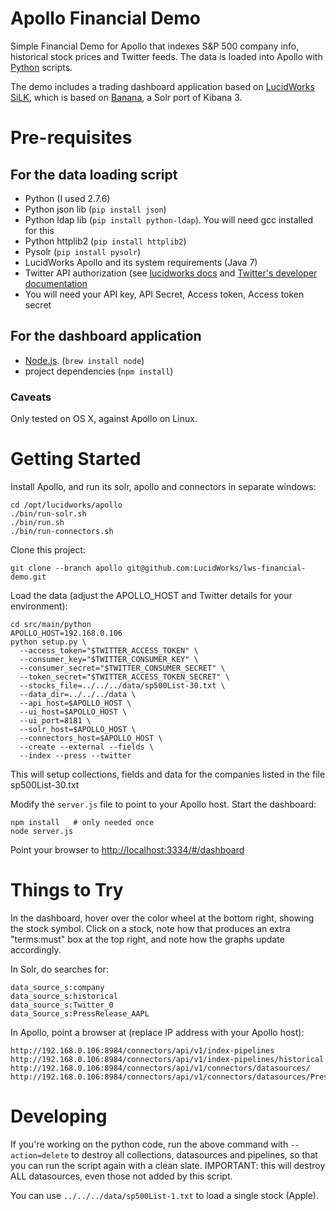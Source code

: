 Apollo Financial Demo
=====================

Simple Financial Demo for Apollo that indexes S&amp;P 500 company info,
historical stock prices and Twitter feeds. The data is loaded into Apollo
with [Python](https://www.python.org) scripts.

The demo includes a trading dashboard application based on
[LucidWorks SiLK](http://www.lucidworks.com/lucidworks-silk/),
which is based on [Banana](https://github.com/LucidWorks/banana), a Solr port of Kibana 3.

# Pre-requisites

## For the data loading script

* Python (I used 2.7.6)
* Python json lib (`pip install json`)
* Python ldap lib (`pip install python-ldap`). You will need gcc installed for this
* Python httplib2 (`pip install httplib2`)
* Pysolr (`pip install pysolr`)
* LucidWorks Apollo and its system requirements (Java 7)
* Twitter API authorization (see
[lucidworks docs](http://docs.lucidworks.com/display/lweug/Twitter+Stream+Data+Sources) and
[Twitter's developer documentation](http://dev.twitter.com)
 * You will need your API key, API Secret, Access token, Access token secret

## For the dashboard application

* [Node.js](http://nodejs.org). (`brew install node`)
* project dependencies (`npm install`)


### Caveats

Only tested on OS X, against Apollo on Linux.

Getting Started
=================

Install Apollo, and run its solr, apollo and connectors in separate windows:

    cd /opt/lucidworks/apollo
    ./bin/run-solr.sh
    ./bin/run.sh
    ./bin/run-connectors.sh

Clone this project:

    git clone --branch apollo git@github.com:LucidWorks/lws-financial-demo.git

Load the data (adjust the APOLLO_HOST and Twitter details for your environment):

    cd src/main/python
    APOLLO_HOST=192.168.0.106
    python setup.py \
      --access_token="$TWITTER_ACCESS_TOKEN" \
      --consumer_key="$TWITTER_CONSUMER_KEY" \
      --consumer_secret="$TWITTER_CONSUMER_SECRET" \
      --token_secret="$TWITTER_ACCESS_TOKEN_SECRET" \
      --stocks_file=../../../data/sp500List-30.txt \
      --data_dir=../../../data \
      --api_host=$APOLLO_HOST \
      --ui_host=$APOLLO_HOST \
      --ui_port=8181 \
      --solr_host=$APOLLO_HOST \
      --connectors_host=$APOLLO_HOST \
      --create --external --fields \
      --index --press --twitter

This will setup collections, fields and data for the companies listed in the file sp500List-30.txt

Modify the `server.js` file to point to your Apollo host. Start the dashboard:

    npm install   # only needed once
    node server.js

Point your browser to [http://localhost:3334/#/dashboard](http://localhost:3334/#/dashboard)

Things to Try
=============

In the dashboard, hover over the color wheel at the bottom right, showing the stock symbol.
Click on a stock, note how that produces an extra "terms:must" box at the top right, and note
how the graphs update accordingly.

In Solr, do searches for:

    data_source_s:company
    data_source_s:historical
    data_source_s:Twitter_0
    data_Source_s:PressRelease_AAPL

In Apollo, point a browser at (replace IP address with your Apollo host):

    http://192.168.0.106:8984/connectors/api/v1/index-pipelines
    http://192.168.0.106:8984/connectors/api/v1/index-pipelines/historical
    http://192.168.0.106:8984/connectors/api/v1/connectors/datasources/
    http://192.168.0.106:8984/connectors/api/v1/connectors/datasources/PressRelease_AAPL


Developing
==========

If you're working on the python code, run the above command with `--action=delete`
to destroy all collections, datasources and pipelines, so that you can run the script
again with a clean slate.
IMPORTANT: this will destroy ALL datasources, even those not added by this script.

You can use `../../../data/sp500List-1.txt` to load a single stock (Apple).
